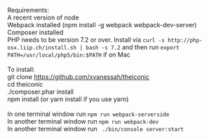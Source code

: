 Requirements: <br/>
A recent version of node<br/>
Webpack installed (npm install -g webpack webpack-dev-server)<br/>
Composer installed<br/>
PHP needs to be version 7.2 or over. Install via ```curl -s http://php-osx.liip.ch/install.sh | bash -s 7.2``` and then run ```export PATH=/usr/local/php5/bin:$PATH``` if on Mac<br/>
<br/>
To install:<br/>
git clone https://github.com/xvanessah/theiconic<br/>
cd theiconic<br/>
./composer.phar install<br/>
npm install (or yarn install if you use yarn)<br/>
<br/>
In one terminal window run ```npm run webpack-serverside```<br/>
In another terminal window run ```npm run webpack-dev```<br/>
In another terminal window run ``` ./bin/console server:start```<br/>
